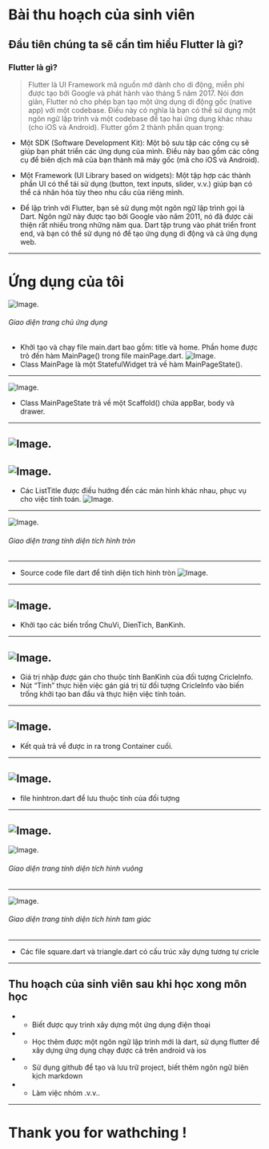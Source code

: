 Bài thu hoạch của sinh viên
===========================
## Đầu tiên chúng ta sẽ cần tìm hiểu Flutter là gì?
### Flutter là gì?
> Flutter là UI Framework mã nguồn mở dành cho di động, miễn phí được tạo bởi Google và phát hành vào tháng 5 năm 2017.
Nói đơn giản, Flutter nó cho phép bạn tạo một ứng dụng di động gốc (native app) với một codebase.
Điều này có nghĩa là bạn có thể sử dụng một ngôn ngữ lập trình và một codebase để tạo hai ứng dụng khác nhau (cho iOS và Android).
Flutter gồm 2 thành phần quan trọng:
* Một SDK (Software Development Kit): Một bộ sưu tập các công cụ sẽ giúp bạn phát triển các ứng dụng của mình. Điều này bao gồm các công cụ để biên dịch mã của bạn thành mã máy gốc (mã cho iOS và Android).
* Một Framework (UI Library based on widgets): Một tập hợp các thành phần UI có thể tái sử dụng (button, text inputs, slider, v.v.) giúp bạn có thể cá nhân hóa tùy theo nhu cầu của riêng mình.

* Để lập trình với Flutter, bạn sẽ sử dụng một ngôn ngữ lập trình gọi là Dart. Ngôn ngữ này được tạo bởi Google vào năm 2011, nó đã được cải thiện rất nhiều trong những năm qua.
Dart tập trung vào phát triển front end, và bạn có thể sử dụng nó để tạo ứng dụng di động và cả ứng dụng web.
---
# Ứng dụng của tôi
![Image](./images/Homepage.png).
###### Giao diện trang chủ ứng dụng

* Khởi tạo và chạy file main.dart bao gồm: title và home. Phần home được trỏ đến hàm MainPage() trong file mainPage.dart.
![Image](./images/1.PNG).
* Class MainPage là một StatefulWidget trả về hàm MainPageState().
---
![Image](./images/2.PNG).
* Class MainPageState trả về một Scaffold() chứa appBar, body và drawer.
---
![Image](./images/3.PNG).
---
![Image](./images/4.PNG).
---
* Các ListTitle được điều hướng đến các màn hình khác nhau, phục vụ cho việc tính toán.
![Image](./images/5.PNG).
---
![Image](./images/circlepage.png).
###### Giao diện trang tính diện tích hình tròn
---
* Source code file dart để tính diện tích hình tròn
![Image](./images/6.PNG).
---
![Image](./images/7.PNG).
---
* Khởi tạo các biến trống ChuVi, DienTich, BanKinh.
---
![Image](./images/8.PNG).
---
* Giá trị nhập được gán cho thuộc tính BanKinh của đối tượng CricleInfo.
*	Nút “Tính” thực hiện việc gán giá trị từ đối tượng CricleInfo vào biến trống khởi tạo ban đầu và thực hiện việc tính toán.
---
![Image](./images/9.PNG).
---
* Kết quả trả về được in ra trong Container cuối.
---
![Image](./images/10.PNG).
---
* file hinhtron.dart để lưu thuộc tính của đối tượng
---
![Image](./images/11.PNG).
---
![Image](./images/squarepage.png).
###### Giao diện trang tính diện tích hình vuông
---
![Image](./images/trianglepage.png).
###### Giao diện trang tính diện tích hình tam giác
---

* Các file square.dart và triangle.dart có cấu trúc xây dựng tương tự cricle
---
## Thu hoạch của sinh viên sau khi học xong môn học 
* + Biết được quy trình xây dựng một ứng dụng điện thoại
* + Học thêm được một ngôn ngữ lập trình mới là dart, sử dụng flutter để xây dựng ứng dụng chạy được cả trên android và ios
* + Sử dụng github để tạo và lưu trữ project, biết thêm ngôn ngữ biên kịch markdown
* + Làm việc nhóm .v.v..
---
# Thank you for wathching !
